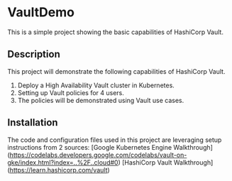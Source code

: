 # VaultDemo

This is a simple project showing the basic capabilities of HashiCorp Vault.

## Description

This project will demonstrate the following capabilities of HashiCorp Vault.
1. Deploy a High Availability Vault cluster in Kubernetes.
2. Setting up Vault policies for 4 users.
3. The policies will be demonstrated using Vault use cases.

## Installation

The code and configuration files used in this project are leveraging setup instructions from 2 sources:
[Google Kubernetes Engine Walkthrough]
(https://codelabs.developers.google.com/codelabs/vault-on-gke/index.html?index=..%2F..cloud#0)
[HashiCorp Vault Walkthrough]
(https://learn.hashicorp.com/vault)
